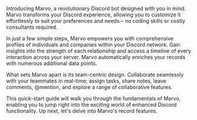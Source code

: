 Introducing Marvo, a revolutionary Discord bot designed with you in mind. Marvo transforms your Discord experience, allowing you to customize it effortlessly to suit your preferences and needs – no coding skills or costly consultants required.

In just a few simple steps, Marvo empowers you with comprehensive profiles of individuals and companies within your Discord network. Gain insights into the strength of each relationship and access a timeline of every interaction across your server. Marvo automatically enriches your records with numerous additional data points.

What sets Marvo apart is its team-centric design. Collaborate seamlessly with your teammates in real-time; assign tasks, share notes, leave comments, @mention, and explore a range of collaborative features.

This quick-start guide will walk you through the fundamentals of Marvo, enabling you to jump right into the exciting world of enhanced Discord functionality. Up next, let's delve into Marvo's record features.
